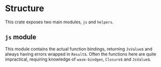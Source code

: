 # Structure
This crate exposes two main modules, `js` and `helpers`.

## `js` module
This module contains the actual function bindings, returning `JsValue`s and always
having errors wrapped in `Result`s.
Often the functions here are quite impractical, requiring knowledge of `wasm-bindgen`,
`Closure`s and `JsValue`s.
